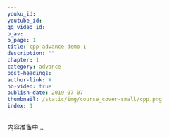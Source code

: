 ```yaml
---
youku_id: 
youtube_id: 
qq_video_id: 
b_av: 
b_page: 1
title: cpp-advance-demo-1
description: ""
chapter: 1
category: advance
post-headings:
author-link: #
no-video: true
publish-date: 2019-07-07
thumbnail: /static/img/course_cover-small/cpp.png
index: 1
---
```




内容准备中...
